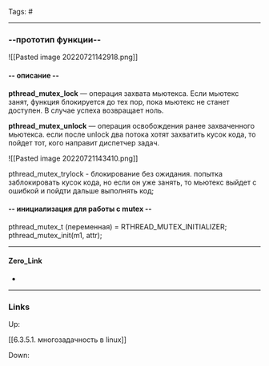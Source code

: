 Tags: #
***
### --прототип функции--
![[Pasted image 20220721142918.png]]

#### -- описание --
**pthread_mutex_lock** — операция захвата мьютекса. Если мьютекс занят, функция блокируется до тех пор, пока мьютекс не станет доступен. В случае успеха возвращает ноль.

**pthread_mutex_unlock** — операция освобождения ранее захваченного мьютекса. если после unlock два потока хотят захватить кусок кода, то пойдет тот, кого направит диспетчер задач.

![[Pasted image 20220721143410.png]]

pthread_mutex_trylock - блокирование без ожидания. попытка заблокировать кусок кода, но если он уже занять, то мьютекс выйдет с ошибкой и пойдти дальше выполнять код;

#### -- инициализация для работы с mutex --
pthread_mutex_t (переменная) = RTHREAD_MUTEX_INITIALIZER;
pthread_mutex_init(m1, attr);

***
#### Zero_Link
- 
***
### Links
Up:

[[6.3.5.1. многозадачность в linux]]

Down:


